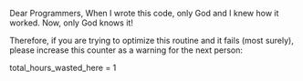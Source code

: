 Dear Programmers,
When I wrote this code, only God and
I knew how it worked.
Now, only God knows it!

Therefore, if you are trying to optimize 
this routine and it fails (most surely),
please increase this counter as a
warning for the next person:

total_hours_wasted_here = 1

